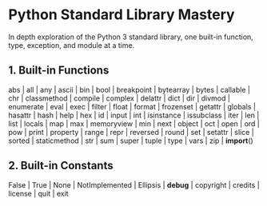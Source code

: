 # Python Standard Library Mastery

In depth exploration of the Python 3 standard library, one built-in function, type, exception, and module at a time.

## 1. Built-in Functions

abs | all | any | ascii | bin | bool | breakpoint | bytearray | bytes | callable | chr | classmethod | compile | complex | delattr | dict | dir | divmod | enumerate | eval | exec | filter | float | format | frozenset | getattr | globals | hasattr | hash | help | hex | id | input | int | isinstance | issubclass | iter | len | list | locals | map | max | memoryview | min | next | object | oct | open | ord | pow | print | property | range | repr | reversed | round | set | setattr | slice | sorted | staticmethod | str | sum | super | tuple | type | vars | zip | __import__()

## 2. Built-in Constants

False | True | None | NotImplemented | Ellipsis | __debug__ | copyright | credits | license | quit | exit